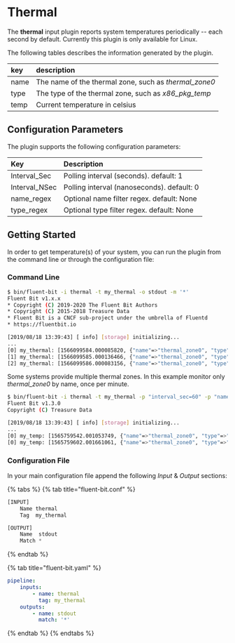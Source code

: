 # Thermal

The **thermal** input plugin reports system temperatures periodically -- each second by default. Currently this plugin is only available for Linux.

The following tables describes the information generated by the plugin.

| key | description |
| :--- | :--- |
| name | The name of the thermal zone, such as _thermal\_zone0_ |
| type | The type of the thermal zone, such as _x86\_pkg\_temp_ |
| temp | Current temperature in celsius |

## Configuration Parameters

The plugin supports the following configuration parameters:

| Key | Description |
| :--- | :--- |
| Interval\_Sec | Polling interval \(seconds\).  default: 1 |
| Interval\_NSec | Polling interval \(nanoseconds\).  default: 0 |
| name\_regex | Optional name filter regex.  default: None |
| type\_regex | Optional type filter regex.  default: None |

## Getting Started

In order to get temperature\(s\) of your system, you can run the plugin from the command line or through the configuration file:

### Command Line

```bash
$ bin/fluent-bit -i thermal -t my_thermal -o stdout -m '*'
Fluent Bit v1.x.x
* Copyright (C) 2019-2020 The Fluent Bit Authors
* Copyright (C) 2015-2018 Treasure Data
* Fluent Bit is a CNCF sub-project under the umbrella of Fluentd
* https://fluentbit.io

[2019/08/18 13:39:43] [ info] [storage] initializing...
...
[0] my_thermal: [1566099584.000085820, {"name"=>"thermal_zone0", "type"=>"x86_pkg_temp", "temp"=>60.000000}]
[1] my_thermal: [1566099585.000136466, {"name"=>"thermal_zone0", "type"=>"x86_pkg_temp", "temp"=>59.000000}]
[2] my_thermal: [1566099586.000083156, {"name"=>"thermal_zone0", "type"=>"x86_pkg_temp", "temp"=>59.000000}]
```

Some systems provide multiple thermal zones. In this example monitor only _thermal\_zone0_ by name, once per minute.

```bash
$ bin/fluent-bit -i thermal -t my_thermal -p "interval_sec=60" -p "name_regex=thermal_zone0" -o stdout -m '*'
Fluent Bit v1.3.0
Copyright (C) Treasure Data

[2019/08/18 13:39:43] [ info] [storage] initializing...
...
[0] my_temp: [1565759542.001053749, {"name"=>"thermal_zone0", "type"=>"pch_skylake", "temp"=>48.500000}]
[0] my_temp: [1565759602.001661061, {"name"=>"thermal_zone0", "type"=>"pch_skylake", "temp"=>48.500000}]
```

### Configuration File

In your main configuration file append the following _Input_ & _Output_ sections:

{% tabs %}
{% tab title="fluent-bit.conf" %}
```python
[INPUT]
    Name thermal
    Tag  my_thermal

[OUTPUT]
    Name  stdout
    Match *
```
{% endtab %}

{% tab title="fluent-bit.yaml" %}
```yaml
pipeline:
    inputs:
        - name: thermal
          tag: my_thermal
    outputs:
        - name: stdout
          match: '*'
```
{% endtab %}
{% endtabs %}